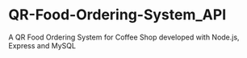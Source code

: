 # QR-Food-Ordering-System_API
A QR Food Ordering System for Coffee Shop developed with Node.js, Express and MySQL
